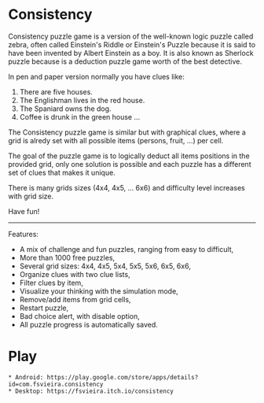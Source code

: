 # Consistency

Consistency puzzle game is a version of the well-known logic puzzle called zebra, often called Einstein's Riddle or Einstein's Puzzle because it is said to have been invented by Albert Einstein as a boy. It is also known as Sherlock puzzle because is a deduction puzzle game worth of the best detective.

In pen and paper version normally you have clues like: 
1. There are five houses.
2. The Englishman lives in the red house.
3. The Spaniard owns the dog.
4. Coffee is drunk in the green house
...

The Consistency puzzle game is similar but with graphical clues, where a grid is alredy set with 
all possible items (persons, fruit, ...) per cell.

The goal of the puzzle game is to logically deduct all items positions in the provided grid, only one solution
is possible and each puzzle has a different set of clues that makes it unique.

There is many grids sizes (4x4, 4x5, ... 6x6) and difficulty level increases with grid size. 

Have fun!

------------------------------------
Features:
- A mix of challenge and fun puzzles, ranging from easy to difficult,
- More than 1000 free puzzles,
- Several grid sizes: 4x4, 4x5, 5x4, 5x5, 5x6, 6x5, 6x6,
- Organize clues with two clue lists,
- Filter clues by item,
- Visualize your thinking with the simulation mode,
- Remove/add items from grid cells,
- Restart puzzle,
- Bad choice alert, with disable option,
- All puzzle progress is automatically saved.

# Play
	
	* Android: https://play.google.com/store/apps/details?id=com.fsvieira.consistency
	* Desktop: https://fsvieira.itch.io/consistency

	
